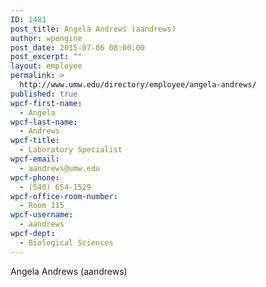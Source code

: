 ```yaml
---
ID: 1481
post_title: Angela Andrews (aandrews)
author: wpengine
post_date: 2015-07-06 08:00:00
post_excerpt: ""
layout: employee
permalink: >
  http://www.umw.edu/directory/employee/angela-andrews/
published: true
wpcf-first-name:
  - Angela
wpcf-last-name:
  - Andrews
wpcf-title:
  - Laboratory Specialist
wpcf-email:
  - aandrews@umw.edu
wpcf-phone:
  - (540) 654-1529
wpcf-office-room-number:
  - Room 115
wpcf-username:
  - aandrews
wpcf-dept:
  - Biological Sciences
---
```

Angela Andrews (aandrews)